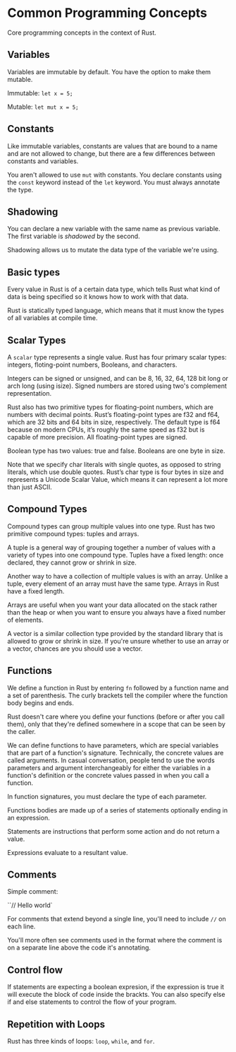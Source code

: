 # Common Programming Concepts

Core programming concepts in the context of Rust.

## Variables

Variables are immutable by default. You have the option to make them
mutable.

Immutable: `let x = 5;`

Mutable: `let mut x = 5;`

## Constants

Like immutable variables, constants are values that are bound to a name
and are not allowed to change, but there are a few differences between
constants and variables.

You aren't allowed to use `mut` with constants. You declare constants
using the `const` keyword instead of the `let` keyword. You must always
annotate the type.

## Shadowing

You can declare a new variable with the same name as previous variable.
The first variable is *shadowed* by the second.

Shadowing allows us to mutate the data type of the variable we're using.

## Basic types

Every value in Rust is of a certain data type, which tells Rust what kind
of data is being specified so it knows how to work with that data. 

Rust is statically typed language, which means that it must know the types
of all variables at compile time.

## Scalar Types

A `scalar` type represents a single value. Rust has four primary scalar
types: integers, floting-point numbers, Booleans, and characters.

Integers can be signed or unsigned, and can be 8, 16, 32, 64, 128 bit long
or arch long (using isize). Signed numbers are stored using two's complement
representation.

Rust also has two primitive types for floating-point numbers, which are 
numbers with decimal points. Rust’s floating-point types are f32 and f64, 
which are 32 bits and 64 bits in size, respectively. The default type is 
f64 because on modern CPUs, it’s roughly the same speed as f32 but is 
capable of more precision. All floating-point types are signed.

Boolean type has two values: true and false. Booleans are one byte in
size.

Note that we specify char literals with single quotes, as opposed to string 
literals, which use double quotes. Rust’s char type is four bytes in size 
and represents a Unicode Scalar Value, which means it can represent a lot 
more than just ASCII.

## Compound Types

Compound types can group multiple values into one type. Rust has two
primitive compound types: tuples and arrays.

A tuple is a general way of grouping together a number of values with
a variety of types into one compound type. Tuples have a fixed length:
once declared, they cannot grow or shrink in size.

Another way to have a collection of multiple values is with an array.
Unlike a tuple, every element of an array must have the same type.
Arrays in Rust have a fixed length.

Arrays are useful when you want your data allocated on the stack rather
than the heap or when you want to ensure you always have a fixed number
of elements.

A vector is a similar collection type provided by the standard library
that is allowed to grow or shrink in size. If you're unsure whether to
use an array or a vector, chances are you should use a vector.

## Functions

We define a function in Rust by entering `fn` followed by a function name
and a set of parenthesis. The curly brackets tell the compiler where the
function body begins and ends.

Rust doesn't care where you define your functions (before or after you call
them), only that they're defined somewhere in a scope that can be seen by
the caller.

We can define functions to have parameters, which are special variables that
are part of a function's signature. Technically, the concrete values are
called arguments. In casual conversation, people tend to use the words
parameters and argument interchangeably for either the variables in a
function's definition or the concrete values passed in when you call a
function.

In function signatures, you must declare the type of each parameter.

Functions bodies are made up of a series of statements optionally ending
in an expression.

Statements are instructions that perform some action and do not return
a value.

Expressions evaluate to a resultant value.

## Comments

Simple comment:

``// Hello world`

For comments that extend beyond a single line, you'll need to include `//`
on each line.

You'll more often see comments used in the format where the comment is on
a separate line above the code it's annotating.

## Control flow

If statements are expecting a boolean expresion, if the expression is true
it will execute the block of code inside the brackts. You can also specify
else if and else statements to control the flow of your program.

## Repetition with Loops

Rust has three kinds of loops: `loop`, `while`, and `for`.
